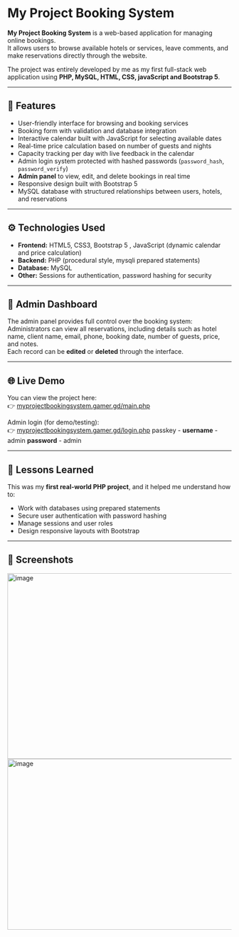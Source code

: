 # My Project Booking System

**My Project Booking System** is a web-based application for managing online bookings.  
It allows users to browse available hotels or services, leave comments, and make reservations directly through the website.  

The project was entirely developed by me as my first full-stack web application using **PHP, MySQL, HTML, CSS, javaScript and Bootstrap 5**.

---

## 🧩 Features
- User-friendly interface for browsing and booking services  
- Booking form with validation and database integration  
- Interactive calendar built with JavaScript for selecting available dates  
- Real-time price calculation based on number of guests and nights  
- Capacity tracking per day with live feedback in the calendar
- Admin login system protected with hashed passwords (`password_hash`, `password_verify`)  
- **Admin panel** to view, edit, and delete bookings in real time  
- Responsive design built with Bootstrap 5  
- MySQL database with structured relationships between users, hotels, and reservations  

---

## ⚙️ Technologies Used
- **Frontend:** HTML5, CSS3, Bootstrap 5 , JavaScript (dynamic calendar and price calculation)
- **Backend:** PHP (procedural style, mysqli prepared statements)  
- **Database:** MySQL  
- **Other:** Sessions for authentication, password hashing for security  

---

## 🔐 Admin Dashboard
The admin panel provides full control over the booking system:  
Administrators can view all reservations, including details such as hotel name, client name, email, phone, booking date, number of guests, price, and notes.  
Each record can be **edited** or **deleted** through the interface.

---

## 🌐 Live Demo
You can view the project here:  
👉 [myprojectbookingsystem.gamer.gd/main.php](https://myprojectbookingsystem.gamer.gd/main.php)

Admin login (for demo/testing):  
👉 [myprojectbookingsystem.gamer.gd/login.php](https://myprojectbookingsystem.gamer.gd/login.php)
passkey - **username** - admin **password** - admin 

---

## 🧠 Lessons Learned
This was my **first real-world PHP project**, and it helped me understand how to:
- Work with databases using prepared statements  
- Secure user authentication with password hashing  
- Manage sessions and user roles  
- Design responsive layouts with Bootstrap  

---

## 📸 Screenshots
<img width="844" height="417" alt="image" src="https://github.com/user-attachments/assets/18d39950-59e9-41b6-a118-f21a3d462d46" />
<img width="952" height="384" alt="image" src="https://github.com/user-attachments/assets/c0c4e03f-b12f-4d11-90b4-e3d119115f89" />




